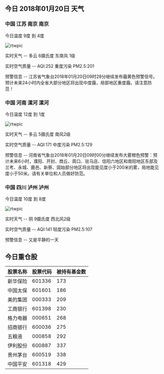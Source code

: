 ## 今日 2018年01月20日 天气
### 中国 江苏 南京 南京

今日温度 9度 到 4度

![rtwpic](http://app1.showapi.com/weather/icon/night/01.png)

实时天气 -- 多云 6摄氏度 东南风 1级

实时空气质量 -- AQI:252 重度污染 PM2.5:201

预警信息 -- 江苏省气象台2018年01月20日09时28分继续发布霾黄色预警信号。预计未来24小时内全省大部分地区将出现中度霾，局部地区重度霾。请注意防范！
    
### 中国 河南 漯河 漯河

今日温度 12度 到 1度

![rtwpic](http://app1.showapi.com/weather/icon/night/01.png)

实时天气 -- 多云 5摄氏度 南风2级

实时空气质量 -- AQI:171 中度污染 PM2.5:129

预警信息 -- 河南省气象台2018年01月20日09时00分继续发布大雾橙色预警：预计未来6小时，濮阳、开封、商丘、周口、驻马店、信阳六地区和南阳地区东部及兰考、永城、鹿邑、新蔡、固始部分地区将出现能见度小于200米的雾，局地能见度小于50米。请有关单位和人员做好防范。
    
### 中国 四川 泸州 泸州

今日温度 10度 到 8度

![rtwpic](http://app1.showapi.com/weather/icon/night/02.png)

实时天气 -- 阴 9摄氏度 西北风2级

实时空气质量 -- AQI:141 轻度污染 PM2.5:107

预警信息 -- 又是平静的一天
    
## 今日重仓股 

|股票名称|股票代码|被持有基金数|
|---|---|---|
|新华保险|601336|173|
|中国太保|601601|186|
|美的集团|000333|209|
|工商银行|601398|230|
|格力电器|000651|268|
|招商银行|600036|275|
|五粮液|000858|292|
|伊利股份|600887|337|
|贵州茅台|600519|338|
|中国平安|601318|429|
